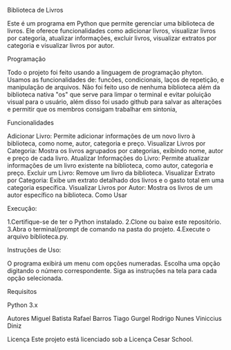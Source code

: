 Biblioteca de Livros

Este é um programa em Python que permite gerenciar uma biblioteca de livros. Ele oferece funcionalidades como adicionar livros, visualizar livros por categoria, atualizar informações, excluir livros, visualizar extratos por categoria e visualizar livros por autor.

Programação

Todo o projeto foi feito usando a linguagem de programação phyton. Usamos as funcionalidades de: funcões, condicionais, laços de repetição, e manipulação de arquivos. Não foi feito uso de nenhuma biblioteca além da biblioteca nativa "os" que serve para limpar o terminal e evitar poluição visual para o usuário, além disso foi usado github para salvar as alterações e permitir que os membros consigam trabalhar em sintonia, 

Funcionalidades

Adicionar Livro: Permite adicionar informações de um novo livro à biblioteca, como nome, autor, categoria e preço.
Visualizar Livros por Categoria: Mostra os livros agrupados por categorias, exibindo nome, autor e preço de cada livro.
Atualizar Informações do Livro: Permite atualizar informações de um livro existente na biblioteca, como autor, categoria e preço.
Excluir um Livro: Remove um livro da biblioteca.
Visualizar Extrato por Categoria: Exibe um extrato detalhado dos livros e o gasto total em uma categoria específica.
Visualizar Livros por Autor: Mostra os livros de um autor específico na biblioteca.
Como Usar

Execução:

1.Certifique-se de ter o Python instalado.
2.Clone ou baixe este repositório.
3.Abra o terminal/prompt de comando na pasta do projeto.
4.Execute o arquivo biblioteca.py.

Instruções de Uso:

O programa exibirá um menu com opções numeradas.
Escolha uma opção digitando o número correspondente.
Siga as instruções na tela para cada opção selecionada.

Requisitos

Python 3.x

Autores
Miguel Batista
Rafael Barros
Tiago Gurgel
Rodrigo Nunes
Viniccius Diniz

Licença
Este projeto está licenciado sob a Licença Cesar School.